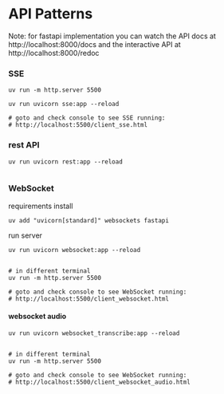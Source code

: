 # API Patterns

Note: for fastapi implementation you can watch the API docs at http://localhost:8000/docs
and the interactive API at http://localhost:8000/redoc

### SSE



```
uv run -m http.server 5500

uv run uvicorn sse:app --reload

# goto and check console to see SSE running: 
# http://localhost:5500/client_sse.html
```


### rest API

```
uv run uvicorn rest:app --reload


```




### WebSocket

requirements install
```
uv add "uvicorn[standard]" websockets fastapi
```

run server
```
uv run uvicorn websocket:app --reload


# in different terminal
uv run -m http.server 5500

# goto and check console to see WebSocket running: 
# http://localhost:5500/client_websocket.html
```


#### websocket audio

```
uv run uvicorn websocket_transcribe:app --reload


# in different terminal
uv run -m http.server 5500

# goto and check console to see WebSocket running: 
# http://localhost:5500/client_websocket_audio.html
```
